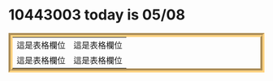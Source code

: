 <!DOCTYPE html>
<html lang="en">
<head>
	<meta charset="UTF-8">
	<title>Document</title>
</head>
<body>
	<h1>10443003 today is 05/08</h1>
	<table style="border:8px #FFD382 groove;" cellpadding="10" border='0'>
		<tr><td>這是表格欄位</td><td>這是表格欄位</td></tr>
		<tr><td>這是表格欄位</td><td>這是表格欄位</td></tr>
</table>
</body>
</html>

